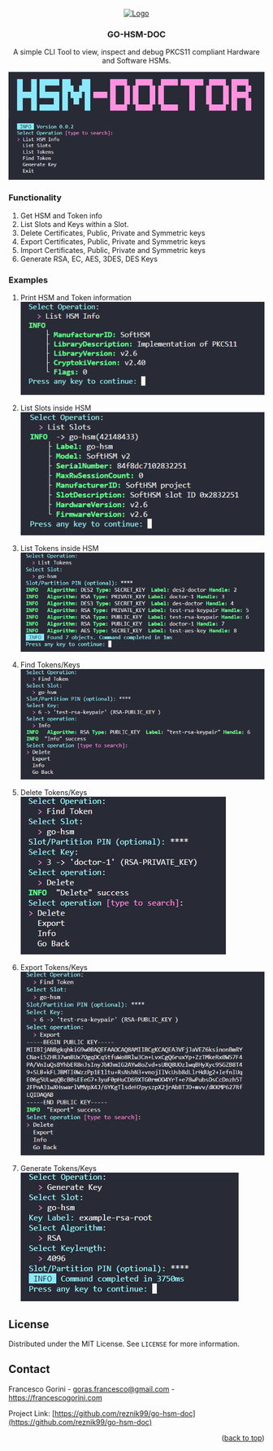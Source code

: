 <div id="top"></div>


<!-- PROJECT LOGO -->
<br />
<div align="center">
  <a href="https://github.com/reznik99/go-hsm-doc">
    <img src="https://cdn.icon-icons.com/icons2/2699/PNG/512/golang_logo_icon_171073.png" alt="Logo" width="80" height="80">
  </a>

  <h3 align="center">GO-HSM-DOC</h3>

  <p align="center">
    A simple CLI Tool to view, inspect and debug PKCS11 compliant Hardware and Software HSMs.
  </p>

  ![CLI Screenshot][cli]  

</div>

### Functionality
1. Get HSM and Token info
2. List Slots and Keys within a Slot.
3. Delete Certificates, Public, Private and Symmetric keys
4. Export Certificates, Public, Private and Symmetric keys
5. Import Certificates, Public, Private and Symmetric keys
6. Generate RSA, EC, AES, 3DES, DES Keys

### Examples  

1. Print HSM and Token information  
![CLI Screenshot][hsm_info]  

2. List Slots inside HSM  
![CLI Screenshot][slot_list]  

3. List Tokens inside HSM  
![CLI Screenshot][token_list]  

4. Find Tokens/Keys  
![CLI Screenshot][find_token]  

5. Delete Tokens/Keys  
![CLI Screenshot][delete_token]  

6. Export Tokens/Keys  
![CLI Screenshot][export_token]  

7. Generate Tokens/Keys  
![CLI Screenshot][generate_keys]  


<!-- LICENSE -->
## License  

Distributed under the MIT License. See `LICENSE` for more information.  

<!-- CONTACT -->
## Contact  

Francesco Gorini - goras.francesco@gmail.com - https://francescogorini.com  

Project Link: [https://github.com/reznik99/go-hsm-doc](https://github.com/reznik99/go-hsm-doc)  

<p align="right">(<a href="#top">back to top</a>)</p>  


<!-- LINKS -->
[cli]: res/cli.png
[hsm_info]: res/hsm-info.png
[slot_list]: res/list-slots.png
[token_list]: res/list-tokens.png
[find_token]: res/find-token.png
[delete_token]: res/delete-token.png
[export_token]: res/export-token.png
[generate_keys]: res/generate-keys.png